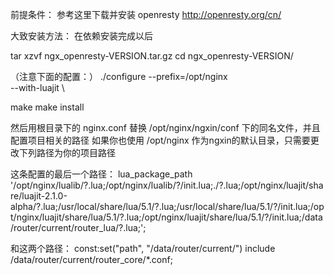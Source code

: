 前提条件：
参考这里下载并安装 openresty
http://openresty.org/cn/

大致安装方法：
在依赖安装完成以后

tar xzvf ngx_openresty-VERSION.tar.gz
cd ngx_openresty-VERSION/

（注意下面的配置：）
./configure --prefix=/opt/nginx \
            --with-luajit \
            
make
make install


然后用根目录下的 nginx.conf 替换 /opt/nginx/ngxin/conf 下的同名文件，并且配置项目相关的路径
如果你也使用 /opt/nginx 作为ngxin的默认目录，只需要更改下列路径为你的项目路径

这条配置的最后一个路径：
lua_package_path '/opt/nginx/lualib/?.lua;/opt/nginx/lualib/?/init.lua;./?.lua;/opt/nginx/luajit/share/luajit-2.1.0-alpha/?.lua;/usr/local/share/lua/5.1/?.lua;/usr/local/share/lua/5.1/?/init.lua;/opt/nginx/luajit/share/lua/5.1/?.lua;/opt/nginx/luajit/share/lua/5.1/?/init.lua;/data/router/current/router_lua/?.lua;';

和这两个路径：
const:set("path", "/data/router/current/")
include /data/router/current/router_core/*.conf;

